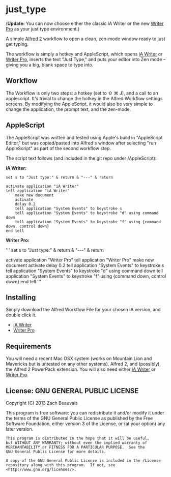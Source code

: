 just_type
=========

(**Update:** You can now choose either the classic iA Writer or the new [Writer Pro][4] as your just type environment.)

A simple [Alfred 2][1] workflow to open a clean, zen-mode window ready to just get typing.

The workflow is simply a hotkey and AppleScript, which opens [iA Writer][2] or [Writer Pro][4], inserts the text "Just Type," and puts your editor into Zen mode – giving you a big, blank space to type into.

## Workflow

The Workflow is only two steps: a hotkey (set to ⇧ ⌘ J), and a call to an applescript.  It's trivial to change the hotkey in the Alfred Workflow settings screens. By modifying the AppleScript, it would also be very simple to change the application, the prompt text, and the zen-mode. 

## AppleScript

The AppleScript was written and tested using Apple's build in "AppleScript Editor," but was copied/pasted into Alfred's window after selecting "run AppleScript" as part of the second workflow step.

The script text follows (and included in the git repo under /AppleScript):

**iA Writer:**

```
set s to "Just type:" & return & "---" & return

activate application "iA Writer"
tell application "iA Writer"
    make new document
    activate
    delay 0.2
    tell application "System Events" to keystroke s
    tell application "System Events" to keystroke "d" using command down
    tell application "System Events" to keystroke "f" using {command down, control down}
end tell
```

**Writer Pro:**

'''
set s to "Just type:" & return & "---" & return

activate application "Writer Pro"
tell application "Writer Pro"
        make new document
        activate
        delay 0.2
        tell application "System Events" to keystroke s
        tell application "System Events" to keystroke "d" using command down
        tell application "System Events" to keystroke "f" using {command down, control down}
end tell
'''


## Installing

Simply download the Alfred Workflow File for your chosen iA version, and double click it.

* [iA Writer][3]
* [Writer Pro][5]

## Requirements

You will need a recent Mac OSX system (works on Mountain Lion and Mavericks but is untested on any other systems), Alfred 2, and (possibly), the Alfred 2 PowerPack extension.
You will also need either [iA Writer][2] or [Writer Pro][4]. 

## License: GNU GENERAL PUBLIC LICENSE

Copyright (C) 2013 Zach Beauvais

This program is free software: you can redistribute it and/or modify
    it under the terms of the GNU General Public License as published by
    the Free Software Foundation, either version 3 of the License, or
    (at your option) any later version.

    This program is distributed in the hope that it will be useful,
    but WITHOUT ANY WARRANTY; without even the implied warranty of
    MERCHANTABILITY or FITNESS FOR A PARTICULAR PURPOSE.  See the
    GNU General Public License for more details.

    A copy of the GNU General Public License is included in the /License
    repository along with this program.  If not, see 
    <http://www.gnu.org/licenses/>.


[1]: http://www.alfredapp.com/
[2]: http://www.iawriter.com/mac/
[3]: https://github.com/beauvais/just_type/blob/master/just_type.alfredworkflow?raw=true
[4]: http://writer.pro/
[5]: https://github.com/beauvais/just_type/blob/master/just_type_pro.alfredworkflow?raw=true
